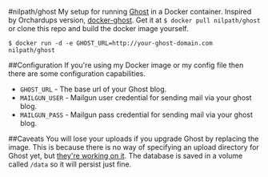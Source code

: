 #nilpath/ghost
My setup for running [Ghost](http://ghost.org) in a Docker container. Inspired by Orchardups version, [docker-ghost](https://github.com/orchardup/docker-ghost). Get it at `$ docker pull nilpath/ghost` or clone this repo and build the docker image yourself.

    $ docker run -d -e GHOST_URL=http://your-ghost-domain.com nilpath/ghost

##Configuration
If you're using my Docker image or my config file then there are some configuration capabilities.

* `GHOST_URL` - The base url of your Ghost blog.
* `MAILGUN_USER` - Mailgun user credential for sending mail via your ghost blog.
* `MAILGUN_PASS` - Mailgun pass credential for sending mail via your ghost blog.

##Caveats
You will lose your uploads if you upgrade Ghost by replacing the image. This is because there is no way of specifying an upload directory for Ghost yet, but [they're working on it](https://github.com/TryGhost/Ghost/issues/635). The database is saved in a volume called `/data` so it will persist just fine.

